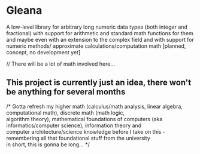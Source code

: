 
# Gleana

A low-level library for arbitrary long numeric data types (both integer and fractional) with support for arithmetic and 
standard math functions for them and maybe even with an extension to the complex field and with support for numeric methods/
approximate calculations/computation math [planned, concept, no development yet]

// There will be a lot of math involved here...

## This project is currently just an idea, there won't be anything for several months

/*
Gotta refresh my higher math (calculus/math analysis, linear algebra, computational math), discrete math (math logic, \
algorithm theory), mathematical foundations of computers (aka informatics/computer science), information theory and \
computer architecture/science knowledge before I take on this - remembering all that foundational stuff from the university \
in short, this is gonna be long...
*/
